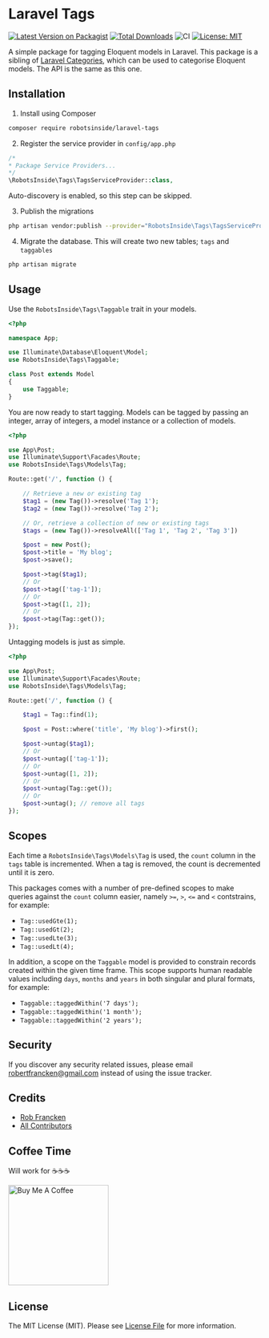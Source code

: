 # Laravel Tags

[![Latest Version on Packagist](https://img.shields.io/packagist/v/robotsinside/laravel-tags.svg?style=flat-square)](https://packagist.org/packages/robotsinside/laravel-tags)
[![Total Downloads](https://img.shields.io/packagist/dt/robotsinside/laravel-tags.svg?style=flat-square)](https://packagist.org/packages/robotsinside/laravel-tags)
![CI](https://github.com/robotsinside/laravel-categories/actions/workflows/laravel.yml/badge.svg)
[![License: MIT](https://img.shields.io/badge/License-MIT-green.svg?style=flat-square)](https://opensource.org/licenses/MIT)

A simple package for tagging Eloquent models in Laravel. This package is a sibling of [Laravel Categories](https://github.com/robotsinside/laravel-categories), which can be used to categorise Eloquent models. The API is the same as this one.

## Installation

1. Install using Composer

```sh
composer require robotsinside/laravel-tags
```

2. Register the service provider in `config/app.php`

```php
/*
* Package Service Providers...
*/
\RobotsInside\Tags\TagsServiceProvider::class,
```

Auto-discovery is enabled, so this step can be skipped.

3. Publish the migrations

```sh
php artisan vendor:publish --provider="RobotsInside\Tags\TagsServiceProvider" --tag="migrations"
```

4. Migrate the database. This will create two new tables; `tags` and `taggables`

```sh
php artisan migrate
```

## Usage

Use the `RobotsInside\Tags\Taggable` trait in your models.

```php
<?php

namespace App;

use Illuminate\Database\Eloquent\Model;
use RobotsInside\Tags\Taggable;

class Post extends Model
{
    use Taggable;
}
```

You are now ready to start tagging. Models can be tagged by passing an integer, array of integers, a model instance or a collection of models.

```php
<?php

use App\Post;
use Illuminate\Support\Facades\Route;
use RobotsInside\Tags\Models\Tag;

Route::get('/', function () {

    // Retrieve a new or existing tag
    $tag1 = (new Tag())->resolve('Tag 1');
    $tag2 = (new Tag())->resolve('Tag 2');

    // Or, retrieve a collection of new or existing tags
    $tags = (new Tag())->resolveAll(['Tag 1', 'Tag 2', 'Tag 3'])

    $post = new Post();
    $post->title = 'My blog';
    $post->save();

    $post->tag($tag1);
    // Or
    $post->tag(['tag-1']);
    // Or
    $post->tag([1, 2]);
    // Or
    $post->tag(Tag::get());
});
```

Untagging models is just as simple.

```php
<?php

use App\Post;
use Illuminate\Support\Facades\Route;
use RobotsInside\Tags\Models\Tag;

Route::get('/', function () {

    $tag1 = Tag::find(1);

    $post = Post::where('title', 'My blog')->first();

    $post->untag($tag1);
    // Or
    $post->untag(['tag-1']);
    // Or
    $post->untag([1, 2]);
    // Or
    $post->untag(Tag::get());
    // Or
    $post->untag(); // remove all tags
});
```

## Scopes

Each time a `RobotsInside\Tags\Models\Tag` is used, the `count` column in the `tags` table is incremented. When a tag is removed, the count is decremented until it is zero.

This packages comes with a number of pre-defined scopes to make queries against the `count` column easier, namely `>=`, `>`, `<=` and `<` contstrains, for example:

-   `Tag::usedGte(1);`
-   `Tag::usedGt(2);`
-   `Tag::usedLte(3);`
-   `Tag::usedLt(4);`

In addition, a scope on the `Taggable` model is provided to constrain records created within the given time frame. This scope supports human readable values including `days`, `months` and `years` in both singular and plural formats, for example:

-   `Taggable::taggedWithin('7 days');`
-   `Taggable::taggedWithin('1 month');`
-   `Taggable::taggedWithin('2 years');`

## Security

If you discover any security related issues, please email robertfrancken@gmail.com instead of using the issue tracker.

## Credits

- [Rob Francken](https://github.com/robotsinside)
- [All Contributors](../../contributors)

## Coffee Time

Will work for :coffee::coffee::coffee:

<a href="https://www.buymeacoffee.com/robfrancken" target="_blank" width="50"><img src="https://cdn.buymeacoffee.com/buttons/v2/arial-yellow.png" width="200" alt="Buy Me A Coffee"></a>

## License

The MIT License (MIT). Please see [License File](LICENSE.md) for more information.
